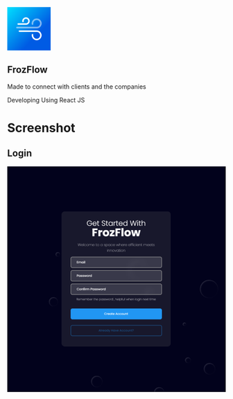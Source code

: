 <img src="https://github.com/adhilshan/FrozFlow/blob/main/public/logo512.png?raw=true" alt="" style="width:100px; height:100px;">

## FrozFlow
Made to connect with clients and the companies

Developing Using React JS

# Screenshot
## Login
<img src="https://github.com/adhilshan/FrozFlow/blob/main/screenshots/Capture.PNG?raw=true" alt="" style="width:90vw; height:auto; object-fit:contain;">
